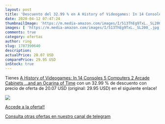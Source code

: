 ```yaml
---
layout: post
title: 'Descuento del 32.99 % en A History of Videogames: In 14 Consoles '
date: 2020-04-12 07:47:24
thumbnailImage: 'https://m.media-amazon.com/images/I/513ThEg9TxL._SL200_.jpg'
images: [ 'https://m.media-amazon.com/images/I/513ThEg9TxL._SL200_.jpg' ]
comments: true
category: ofertas
author: ring
slug: 1787390640
description:
actualPrice: 20.07 USD
comparePrice: 29.95 USD
inStock: true
---
```


Tienes [A History of Videogames: In 14 Consoles  5 Computers  2 Arcade Cabinets ...and an Ocarina of Time](https://www.amazon.com/dp/1787390640/?tag=redken08-20) con un 32.99 % de descuento con precio de oferta de 20.07 USD (original: 29.95 USD) en el siguiente enlace!

[![](https://m.media-amazon.com/images/I/513ThEg9TxL._SL200_.jpg)](https://www.amazon.com/dp/1787390640/?tag=redken08-20)

[Accede a la oferta!!](https://www.amazon.com/dp/1787390640/?tag=redken08-20)

[Consulta otras ofertas en nuestro canal de telegram](https://t.me/s/ofertas25)
